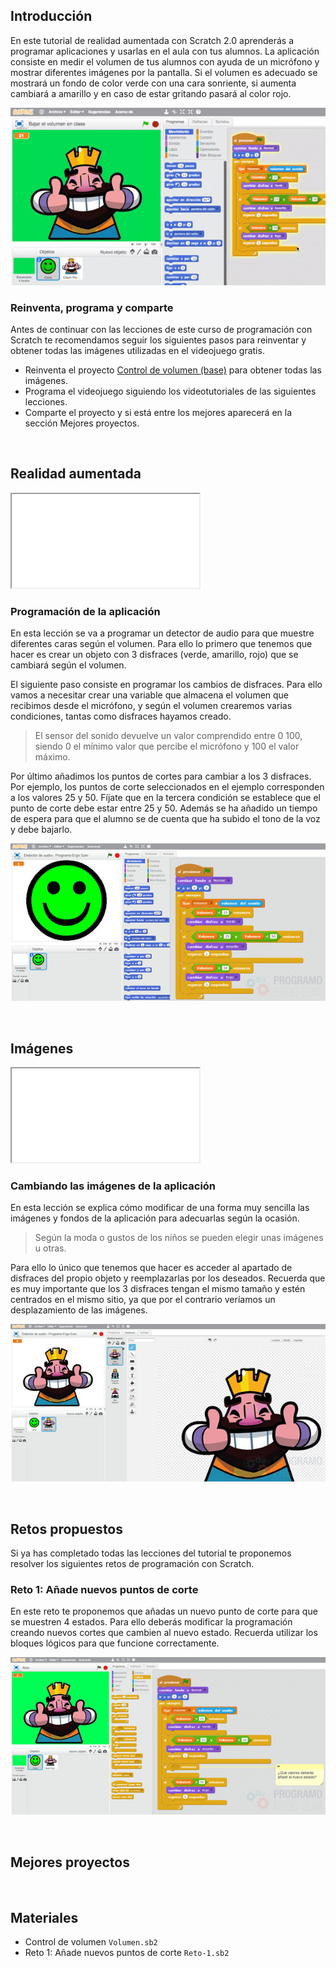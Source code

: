 ## Introducción

En este tutorial de realidad aumentada con Scratch 2.0 aprenderás a programar aplicaciones y usarlas en el aula con tus alumnos. La aplicación consiste en medir el volumen de tus alumnos con ayuda de un micrófono y mostrar diferentes imágenes por la pantalla. Si el volumen es adecuado se mostrará un fondo de color verde con una cara sonriente, si aumenta cambiará a amarillo y en caso de estar gritando pasará al color rojo.

![](img/preview.gif "Control de volumen con Scratch")

### Reinventa, programa y comparte

Antes de continuar con las lecciones de este curso de programación con Scratch te recomendamos seguir los siguientes pasos para reinventar y obtener todas las imágenes utilizadas en el videojuego gratis.

- Reinventa el proyecto [Control de volumen (base)](https://scratch.mit.edu/projects/159779241/editor) para obtener todas las imágenes.
- Programa el videojuego siguiendo los videotutoriales de las siguientes lecciones.
- Comparte el proyecto y si está entre los mejores aparecerá en la sección Mejores proyectos.



<br />



## Realidad aumentada

<div class="iframe">
  <iframe src="//www.youtube.com/embed/OWlknXdxZHo" allowfullscreen></iframe>
</div>

### Programación de la aplicación

En esta lección se va a programar un detector de audio para que muestre diferentes caras según el volumen. Para ello lo primero que tenemos que hacer es crear un objeto con 3 disfraces (verde, amarillo, rojo) que se cambiará según el volumen.

El siguiente paso consiste en programar los cambios de disfraces. Para ello vamos a necesitar crear una variable que almacena el volumen que recibimos desde el micrófono, y según el volumen crearemos varias condiciones, tantas como disfraces hayamos creado.

> El sensor del sonido devuelve un valor comprendido entre 0 100, siendo 0 el mínimo valor que percibe el micrófono y 100 el valor máximo.

Por último añadimos los puntos de cortes para cambiar a los 3 disfraces. Por ejemplo, los puntos de corte seleccionados en el ejemplo corresponden a los valores 25 y 50. Fíjate que en la tercera condición se establece que el punto de corte debe estar entre 25 y 50. Además se ha añadido un tiempo de espera para que el alumno se de cuenta que ha subido el tono de la voz y debe bajarlo.

![](img/programacion.jpg "Programación de la aplicación")



<br />



## Imágenes

<div class="iframe">
  <iframe src="//www.youtube.com/embed/UtP-yvxfEO0" allowfullscreen></iframe>
</div>

### Cambiando las imágenes de la aplicación

En esta lección se explica cómo modificar de una forma muy sencilla las imágenes y fondos de la aplicación para adecuarlas según la ocasión.

> Según la moda o gustos de los niños se pueden elegir unas imágenes u otras.

Para ello lo único que tenemos que hacer es acceder al apartado de disfraces del propio objeto y reemplazarlas por los deseados. Recuerda que es muy importante que los 3 disfraces tengan el mismo tamaño y estén centrados en el mismo sitio, ya que por el contrario veríamos un desplazamiento de las imágenes.

![](img/disfraces.jpg "Cambiando las imágenes de la aplicación")



<br />



## Retos propuestos

Si ya has completado todas las lecciones del tutorial te proponemos resolver los siguientes retos de programación con Scratch.

### Reto 1: Añade nuevos puntos de corte

En este reto te proponemos que añadas un nuevo punto de corte para que se muestren 4 estados. Para ello deberás modificar la programación creando nuevos cortes que cambien al nuevo estado. Recuerda utilizar los bloques lógicos para que funcione correctamente.

![](img/reto-1.jpg "Añade nuevos puntos de corte")



<br />



## Mejores proyectos

<!--
![](img/proyecto-usuario.gif "usuario")
-->



<br />



## Materiales

- Control de volumen `Volumen.sb2`
- Reto 1: Añade nuevos puntos de corte `Reto-1.sb2`
